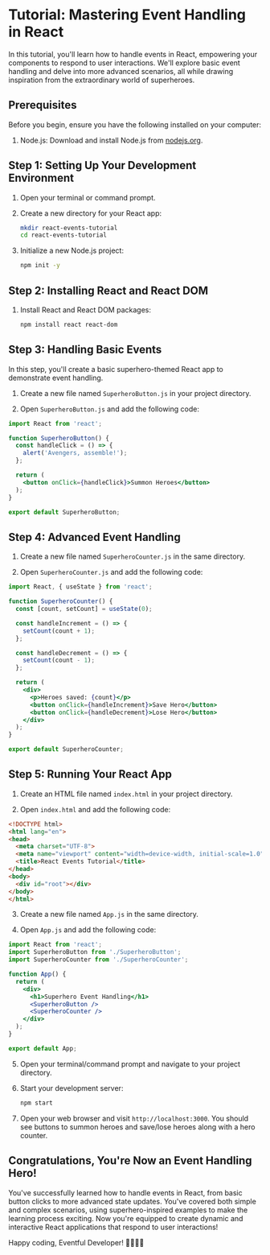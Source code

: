 # Tutorial: Mastering Event Handling in React

In this tutorial, you'll learn how to handle events in React, empowering your components to respond to user interactions. We'll explore basic event handling and delve into more advanced scenarios, all while drawing inspiration from the extraordinary world of superheroes.

## Prerequisites

Before you begin, ensure you have the following installed on your computer:

1. Node.js: Download and install Node.js from [nodejs.org](https://nodejs.org/).

## Step 1: Setting Up Your Development Environment

1. Open your terminal or command prompt.

2. Create a new directory for your React app:

   ```bash
   mkdir react-events-tutorial
   cd react-events-tutorial
   ```

3. Initialize a new Node.js project:

   ```bash
   npm init -y
   ```

## Step 2: Installing React and React DOM

1. Install React and React DOM packages:

   ```bash
   npm install react react-dom
   ```

## Step 3: Handling Basic Events

In this step, you'll create a basic superhero-themed React app to demonstrate event handling.

1. Create a new file named `SuperheroButton.js` in your project directory.

2. Open `SuperheroButton.js` and add the following code:

```jsx
import React from 'react';

function SuperheroButton() {
  const handleClick = () => {
    alert('Avengers, assemble!');
  };

  return (
    <button onClick={handleClick}>Summon Heroes</button>
  );
}

export default SuperheroButton;
```

## Step 4: Advanced Event Handling

1. Create a new file named `SuperheroCounter.js` in the same directory.

2. Open `SuperheroCounter.js` and add the following code:

```jsx
import React, { useState } from 'react';

function SuperheroCounter() {
  const [count, setCount] = useState(0);

  const handleIncrement = () => {
    setCount(count + 1);
  };

  const handleDecrement = () => {
    setCount(count - 1);
  };

  return (
    <div>
      <p>Heroes saved: {count}</p>
      <button onClick={handleIncrement}>Save Hero</button>
      <button onClick={handleDecrement}>Lose Hero</button>
    </div>
  );
}

export default SuperheroCounter;
```

## Step 5: Running Your React App

1. Create an HTML file named `index.html` in your project directory.

2. Open `index.html` and add the following code:

```html
<!DOCTYPE html>
<html lang="en">
<head>
  <meta charset="UTF-8">
  <meta name="viewport" content="width=device-width, initial-scale=1.0">
  <title>React Events Tutorial</title>
</head>
<body>
  <div id="root"></div>
</body>
</html>
```

3. Create a new file named `App.js` in the same directory.

4. Open `App.js` and add the following code:

```jsx
import React from 'react';
import SuperheroButton from './SuperheroButton';
import SuperheroCounter from './SuperheroCounter';

function App() {
  return (
    <div>
      <h1>Superhero Event Handling</h1>
      <SuperheroButton />
      <SuperheroCounter />
    </div>
  );
}

export default App;
```

5. Open your terminal/command prompt and navigate to your project directory.

6. Start your development server:

   ```bash
   npm start
   ```

7. Open your web browser and visit `http://localhost:3000`. You should see buttons to summon heroes and save/lose heroes along with a hero counter.

## Congratulations, You're Now an Event Handling Hero!

You've successfully learned how to handle events in React, from basic button clicks to more advanced state updates. You've covered both simple and complex scenarios, using superhero-inspired examples to make the learning process exciting. Now you're equipped to create dynamic and interactive React applications that respond to user interactions!

Happy coding, Eventful Developer! 🦸‍♂️🦸‍♀️